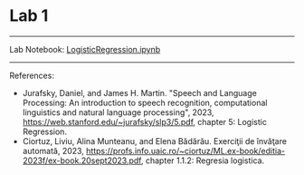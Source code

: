 # Lab 1

***

Lab Notebook: [LogisticRegression.ipynb](./Lab1/LogisticRegression.ipynb)

***

References:
- Jurafsky, Daniel, and James H. Martin. "Speech and Language Processing: An introduction to speech recognition, computational linguistics and natural language processing", 2023, https://web.stanford.edu/~jurafsky/slp3/5.pdf, chapter 5: Logistic Regression.
- Ciortuz, Liviu, Alina Munteanu, and Elena Bădărău. Exerciţii de învăţare automată, 2023, https://profs.info.uaic.ro/~ciortuz/ML.ex-book/editia-2023f/ex-book.20sept2023.pdf, chapter 1.1.2: Regresia logistica.

